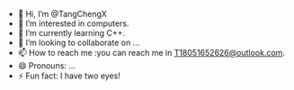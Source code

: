 - 👋 Hi, I’m @TangChengX
- 👀 I’m interested in computers.
- 🌱 I’m currently learning C++.
- 💞️ I’m looking to collaborate on ...
- 📫 How to reach me :you can reach me in T18051652626@outlook.com.
- 😄 Pronouns: ...
- ⚡ Fun fact: I have two eyes!

<!---
TangChengX/TangChengX is a ✨ special ✨ repository because its `README.md` (this file) appears on your GitHub profile.
You can click the Preview link to take a look at your changes.
--->
